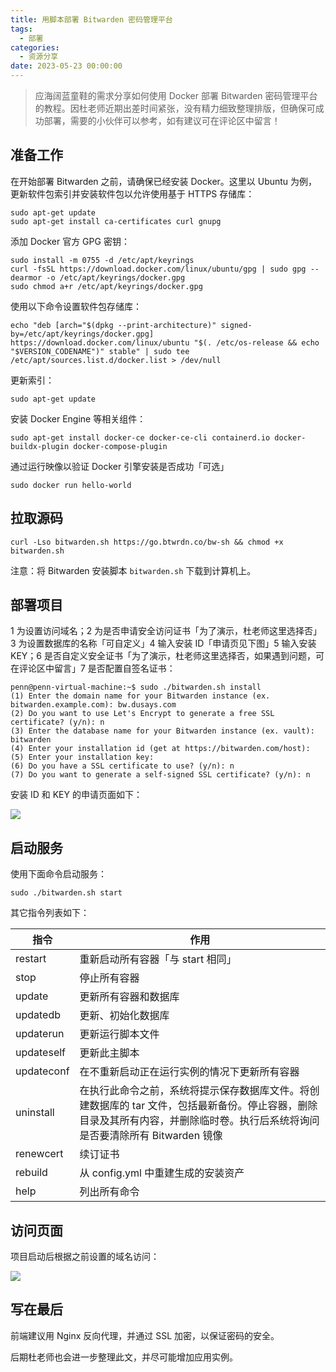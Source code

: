 ```yaml
---
title: 用脚本部署 Bitwarden 密码管理平台
tags:
  - 部署
categories:
  - 资源分享
date: 2023-05-23 00:00:00
---
```


> 应海阔蓝童鞋的需求分享如何使用 Docker 部署 Bitwarden 密码管理平台的教程。因杜老师近期出差时间紧张，没有精力细致整理排版，但确保可成功部署，需要的小伙伴可以参考，如有建议可在评论区中留言！

<!-- more -->

## 准备工作

在开始部署 Bitwarden 之前，请确保已经安装 Docker。这里以 Ubuntu 为例，更新软件包索引并安装软件包以允许使用基于 HTTPS 存储库：

```
sudo apt-get update
sudo apt-get install ca-certificates curl gnupg
```

添加 Docker 官方 GPG 密钥：

```
sudo install -m 0755 -d /etc/apt/keyrings
curl -fsSL https://download.docker.com/linux/ubuntu/gpg | sudo gpg --dearmor -o /etc/apt/keyrings/docker.gpg
sudo chmod a+r /etc/apt/keyrings/docker.gpg
```

使用以下命令设置软件包存储库：

```
echo "deb [arch="$(dpkg --print-architecture)" signed-by=/etc/apt/keyrings/docker.gpg] https://download.docker.com/linux/ubuntu "$(. /etc/os-release && echo "$VERSION_CODENAME")" stable" | sudo tee /etc/apt/sources.list.d/docker.list > /dev/null
```

更新索引：

```
sudo apt-get update
```

安装 Docker Engine 等相关组件：

```
sudo apt-get install docker-ce docker-ce-cli containerd.io docker-buildx-plugin docker-compose-plugin
```

通过运行映像以验证 Docker 引擎安装是否成功「可选」

```
sudo docker run hello-world
```

## 拉取源码

```
curl -Lso bitwarden.sh https://go.btwrdn.co/bw-sh && chmod +x bitwarden.sh
```

注意：将 Bitwarden 安装脚本 `bitwarden.sh` 下载到计算机上。

## 部署项目

1 为设置访问域名；2 为是否申请安全访问证书「为了演示，杜老师这里选择否」3 为设置数据库的名称「可自定义」4 输入安装 ID「申请页见下图」5 输入安装 KEY；6 是否自定义安全证书「为了演示，杜老师这里选择否，如果遇到问题，可在评论区中留言」7 是否配置自签名证书：

```
penn@penn-virtual-machine:~$ sudo ./bitwarden.sh install
(1) Enter the domain name for your Bitwarden instance (ex. bitwarden.example.com): bw.dusays.com
(2) Do you want to use Let's Encrypt to generate a free SSL certificate? (y/n): n
(3) Enter the database name for your Bitwarden instance (ex. vault): bitwarden
(4) Enter your installation id (get at https://bitwarden.com/host): 
(5) Enter your installation key: 
(6) Do you have a SSL certificate to use? (y/n): n
(7) Do you want to generate a self-signed SSL certificate? (y/n): n
```

安装 ID 和 KEY 的申请页面如下：

![](https://cdn.dusays.com/2023/05/588-1.jpg)

## 启动服务

使用下面命令启动服务：

```
sudo ./bitwarden.sh start
```

其它指令列表如下：

| 指令 | 作用 |
| - | - |
| restart | 重新启动所有容器「与 start 相同」 |
| stop | 停止所有容器 |
| update | 更新所有容器和数据库 |
| updatedb | 更新、初始化数据库 |
| updaterun | 更新运行脚本文件 |
| updateself | 更新此主脚本 |
| updateconf | 在不重新启动正在运行实例的情况下更新所有容器 |
| uninstall | 在执行此命令之前，系统将提示保存数据库文件。将创建数据库的 tar 文件，包括最新备份。停止容器，删除目录及其所有内容，并删除临时卷。执行后系统将询问是否要清除所有 Bitwarden 镜像 |
| renewcert | 续订证书 |
| rebuild | 从 config.yml 中重建生成的安装资产 |
| help | 列出所有命令 |

## 访问页面

项目启动后根据之前设置的域名访问：

![](https://cdn.dusays.com/2023/05/588-2.jpg)

## 写在最后

前端建议用 Nginx 反向代理，并通过 SSL 加密，以保证密码的安全。

后期杜老师也会进一步整理此文，并尽可能增加应用实例。
